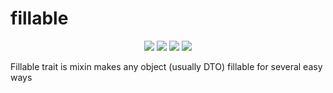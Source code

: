 # fillable
<p align="center">
<a href="https://travis-ci.org/shov/fillable"><img src="https://travis-ci.org/shov/fillable.svg?branch=master"></a>
<img src="https://img.shields.io/codecov/c/github/shov/fillable.svg">
<img src="https://img.shields.io/packagist/dt/shov/fillable.svg">
<img src="https://img.shields.io/github/license/shov/fillable.svg">
</p>
Fillable trait is mixin makes any object (usually DTO) fillable for several easy ways
